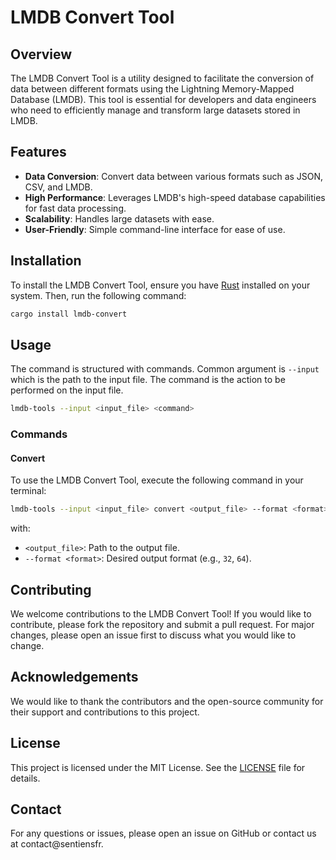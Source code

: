 # LMDB Convert Tool

## Overview

The LMDB Convert Tool is a utility designed to facilitate the conversion of data between different formats using the Lightning Memory-Mapped Database (LMDB). This tool is essential for developers and data engineers who need to efficiently manage and transform large datasets stored in LMDB.

## Features

- **Data Conversion**: Convert data between various formats such as JSON, CSV, and LMDB.
- **High Performance**: Leverages LMDB's high-speed database capabilities for fast data processing.
- **Scalability**: Handles large datasets with ease.
- **User-Friendly**: Simple command-line interface for ease of use.


## Installation

To install the LMDB Convert Tool, ensure you have [Rust](https://www.rust-lang.org/) installed on your system. Then, run the following command:

```sh
cargo install lmdb-convert
```

## Usage
The command is structured with commands. Common argument is `--input` which is the path to the input file. The command is the action to be performed on the input file.

```sh
lmdb-tools --input <input_file> <command> 
```

### Commands

#### Convert

To use the LMDB Convert Tool, execute the following command in your terminal:

```sh
lmdb-tools --input <input_file> convert <output_file> --format <format>
```

with:
- `<output_file>`: Path to the output file.
- `--format <format>`: Desired output format (e.g., `32`, `64`).


## Contributing

We welcome contributions to the LMDB Convert Tool! If you would like to contribute, please fork the repository and submit a pull request. For major changes, please open an issue first to discuss what you would like to change.

## Acknowledgements

We would like to thank the contributors and the open-source community for their support and contributions to this project.


## License

This project is licensed under the MIT License. See the [LICENSE](LICENSE) file for details.

## Contact

For any questions or issues, please open an issue on GitHub or contact us at contact@sentiensfr.
